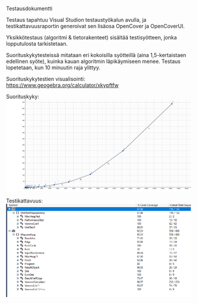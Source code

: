 Testausdokumentti

Testaus tapahtuu Visual Studion testaustyökalun avulla, ja testikattavuusraportin generoivat sen lisäosa OpenCover ja OpenCoverUI.

Yksikkötestaus (algoritmi & tietorakenteet) sisältää testisyötteen, jonka lopputulosta tarkistetaan.

Suorituskykytesteissä mitataan eri kokoisilla syötteillä (aina 1,5-kertaistaen edellinen syöte), kuinka kauan algoritmin läpikäymiseen menee. Testaus lopetetaan, kun 10 minuutin raja ylittyy.

Suorituskykytestien visualisointi: https://www.geogebra.org/calculator/xkypftfw

Suorituskyky:
![](Performance.png)

Testikattavuus:
![](Testikattavuus.png)
